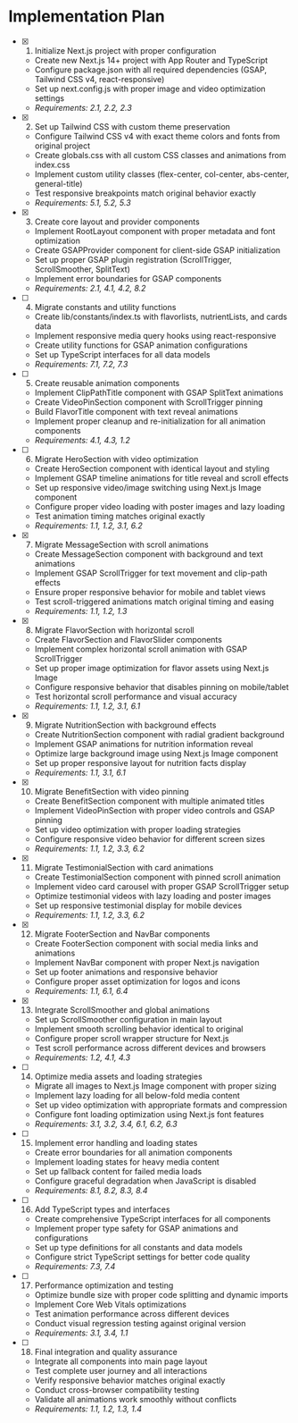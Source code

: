 # Implementation Plan

- [x] 1. Initialize Next.js project with proper configuration

  - Create new Next.js 14+ project with App Router and TypeScript
  - Configure package.json with all required dependencies (GSAP, Tailwind CSS v4, react-responsive)
  - Set up next.config.js with proper image and video optimization settings
  - _Requirements: 2.1, 2.2, 2.3_

- [x] 2. Set up Tailwind CSS with custom theme preservation

  - Configure Tailwind CSS v4 with exact theme colors and fonts from original project
  - Create globals.css with all custom CSS classes and animations from index.css
  - Implement custom utility classes (flex-center, col-center, abs-center, general-title)
  - Test responsive breakpoints match original behavior exactly
  - _Requirements: 5.1, 5.2, 5.3_

- [x] 3. Create core layout and provider components

  - Implement RootLayout component with proper metadata and font optimization
  - Create GSAPProvider component for client-side GSAP initialization
  - Set up proper GSAP plugin registration (ScrollTrigger, ScrollSmoother, SplitText)
  - Implement error boundaries for GSAP components
  - _Requirements: 2.1, 4.1, 4.2, 8.2_

- [ ] 4. Migrate constants and utility functions

  - Create lib/constants/index.ts with flavorlists, nutrientLists, and cards data
  - Implement responsive media query hooks using react-responsive
  - Create utility functions for GSAP animation configurations
  - Set up TypeScript interfaces for all data models
  - _Requirements: 7.1, 7.2, 7.3_

- [ ] 5. Create reusable animation components

  - Implement ClipPathTitle component with GSAP SplitText animations
  - Create VideoPinSection component with ScrollTrigger pinning
  - Build FlavorTitle component with text reveal animations
  - Implement proper cleanup and re-initialization for all animation components
  - _Requirements: 4.1, 4.3, 1.2_

- [ ] 6. Migrate HeroSection with video optimization

  - Create HeroSection component with identical layout and styling
  - Implement GSAP timeline animations for title reveal and scroll effects
  - Set up responsive video/image switching using Next.js Image component
  - Configure proper video loading with poster images and lazy loading
  - Test animation timing matches original exactly
  - _Requirements: 1.1, 1.2, 3.1, 6.2_

- [x] 7. Migrate MessageSection with scroll animations

  - Create MessageSection component with background and text animations
  - Implement GSAP ScrollTrigger for text movement and clip-path effects
  - Ensure proper responsive behavior for mobile and tablet views
  - Test scroll-triggered animations match original timing and easing
  - _Requirements: 1.1, 1.2, 1.3_

- [x] 8. Migrate FlavorSection with horizontal scroll

  - Create FlavorSection and FlavorSlider components
  - Implement complex horizontal scroll animation with GSAP ScrollTrigger
  - Set up proper image optimization for flavor assets using Next.js Image
  - Configure responsive behavior that disables pinning on mobile/tablet
  - Test horizontal scroll performance and visual accuracy
  - _Requirements: 1.1, 1.2, 3.1, 6.1_

- [x] 9. Migrate NutritionSection with background effects

  - Create NutritionSection component with radial gradient background
  - Implement GSAP animations for nutrition information reveal
  - Optimize large background image using Next.js Image component
  - Set up proper responsive layout for nutrition facts display
  - _Requirements: 1.1, 3.1, 6.1_

- [x] 10. Migrate BenefitSection with video pinning

  - Create BenefitSection component with multiple animated titles
  - Implement VideoPinSection with proper video controls and GSAP pinning
  - Set up video optimization with proper loading strategies
  - Configure responsive video behavior for different screen sizes
  - _Requirements: 1.1, 1.2, 3.3, 6.2_

- [x] 11. Migrate TestimonialSection with card animations

  - Create TestimonialSection component with pinned scroll animation
  - Implement video card carousel with proper GSAP ScrollTrigger setup
  - Optimize testimonial videos with lazy loading and poster images
  - Set up responsive testimonial display for mobile devices
  - _Requirements: 1.1, 1.2, 3.3, 6.2_

- [x] 12. Migrate FooterSection and NavBar components

  - Create FooterSection component with social media links and animations
  - Implement NavBar component with proper Next.js navigation
  - Set up footer animations and responsive behavior
  - Configure proper asset optimization for logos and icons
  - _Requirements: 1.1, 6.1, 6.4_

- [x] 13. Integrate ScrollSmoother and global animations

  - Set up ScrollSmoother configuration in main layout
  - Implement smooth scrolling behavior identical to original
  - Configure proper scroll wrapper structure for Next.js
  - Test scroll performance across different devices and browsers
  - _Requirements: 1.2, 4.1, 4.3_

- [ ] 14. Optimize media assets and loading strategies

  - Migrate all images to Next.js Image component with proper sizing
  - Implement lazy loading for all below-fold media content
  - Set up video optimization with appropriate formats and compression
  - Configure font loading optimization using Next.js font features
  - _Requirements: 3.1, 3.2, 3.4, 6.1, 6.2, 6.3_

- [ ] 15. Implement error handling and loading states

  - Create error boundaries for all animation components
  - Implement loading states for heavy media content
  - Set up fallback content for failed media loads
  - Configure graceful degradation when JavaScript is disabled
  - _Requirements: 8.1, 8.2, 8.3, 8.4_

- [ ] 16. Add TypeScript types and interfaces

  - Create comprehensive TypeScript interfaces for all components
  - Implement proper type safety for GSAP animations and configurations
  - Set up type definitions for all constants and data models
  - Configure strict TypeScript settings for better code quality
  - _Requirements: 7.3, 7.4_

- [ ] 17. Performance optimization and testing

  - Optimize bundle size with proper code splitting and dynamic imports
  - Implement Core Web Vitals optimizations
  - Test animation performance across different devices
  - Conduct visual regression testing against original version
  - _Requirements: 3.1, 3.4, 1.1_

- [ ] 18. Final integration and quality assurance
  - Integrate all components into main page layout
  - Test complete user journey and all interactions
  - Verify responsive behavior matches original exactly
  - Conduct cross-browser compatibility testing
  - Validate all animations work smoothly without conflicts
  - _Requirements: 1.1, 1.2, 1.3, 1.4_
